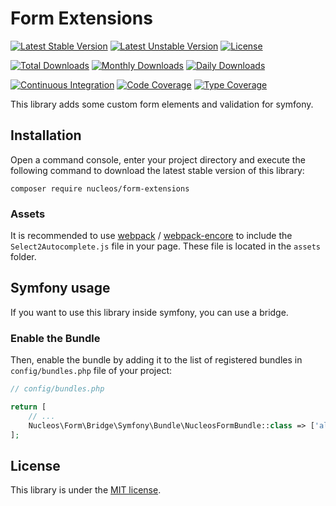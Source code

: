 Form Extensions
===============
[![Latest Stable Version](https://poser.pugx.org/nucleos/form-extensions/v/stable)](https://packagist.org/packages/nucleos/form-extensions)
[![Latest Unstable Version](https://poser.pugx.org/nucleos/form-extensions/v/unstable)](https://packagist.org/packages/nucleos/form-extensions)
[![License](https://poser.pugx.org/nucleos/form-extensions/license)](LICENSE.md)

[![Total Downloads](https://poser.pugx.org/nucleos/form-extensions/downloads)](https://packagist.org/packages/nucleos/form-extensions)
[![Monthly Downloads](https://poser.pugx.org/nucleos/form-extensions/d/monthly)](https://packagist.org/packages/nucleos/form-extensions)
[![Daily Downloads](https://poser.pugx.org/nucleos/form-extensions/d/daily)](https://packagist.org/packages/nucleos/form-extensions)

[![Continuous Integration](https://github.com/nucleos/nucleos-form-extensions/workflows/Continuous%20Integration/badge.svg?event=push)](https://github.com/nucleos/nucleos-form-extensions/actions?query=workflow%3A"Continuous+Integration"+event%3Apush)
[![Code Coverage](https://codecov.io/gh/nucleos/nucleos-form-extensions/graph/badge.svg)](https://codecov.io/gh/nucleos/nucleos-form-extensions)
[![Type Coverage](https://shepherd.dev/github/nucleos/nucleos-form-extensions/coverage.svg)](https://shepherd.dev/github/nucleos/nucleos-form-extensions)

This library adds some custom form elements and validation for symfony.

## Installation

Open a command console, enter your project directory and execute the following command to download the latest stable version of this library:

```
composer require nucleos/form-extensions
```

### Assets

It is recommended to use [webpack](https://webpack.js.org/) / [webpack-encore](https://github.com/symfony/webpack-encore)
to include the `Select2Autocomplete.js` file in your page. These file is located in the `assets` folder.

## Symfony usage

If you want to use this library inside symfony, you can use a bridge.

### Enable the Bundle

Then, enable the bundle by adding it to the list of registered bundles in `config/bundles.php` file of your project:

```php
// config/bundles.php

return [
    // ...
    Nucleos\Form\Bridge\Symfony\Bundle\NucleosFormBundle::class => ['all' => true],
];
```

## License

This library is under the [MIT license](LICENSE.md).
